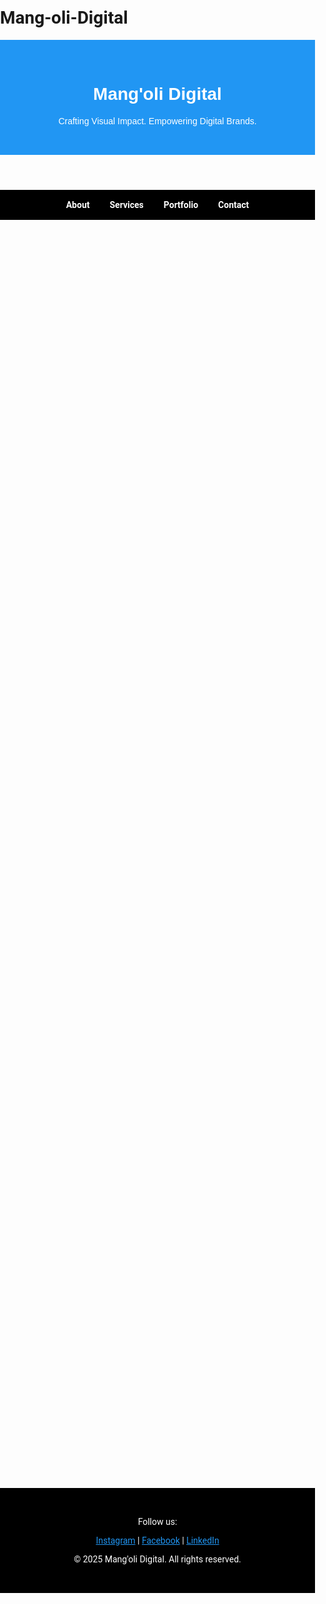 # Mang-oli-Digital
<!DOCTYPE html>
<html lang="en">
<head>
  <meta charset="UTF-8" />
  <meta name="viewport" content="width=device-width, initial-scale=1.0" />
  <title>Mang'oli Digital</title>
  <link href="https://fonts.googleapis.com/css2?family=Montserrat:wght@400;700&family=Roboto&display=swap" rel="stylesheet">
  <style>
    body {
      font-family: 'Roboto', sans-serif;
      margin: 0;
      padding: 0;
      color: #000;
      background: #fff;
      transition: background 0.3s, color 0.3s;
    }
    header {
      background-color: #2196F3;
      color: white;
      padding: 2rem;
      text-align: center;
      font-family: 'Montserrat', sans-serif;
    }
    nav {
      display: flex;
      justify-content: center;
      gap: 2rem;
      background-color: #000;
      padding: 1rem;
    }
    nav a {
      color: white;
      text-decoration: none;
      font-weight: bold;
      transition: color 0.3s;
    }
    nav a:hover {
      color: #2196F3;
    }
    section {
      padding: 3rem 2rem;
      max-width: 900px;
      margin: auto;
      animation: fadeIn 1s ease-in;
    }
    @keyframes fadeIn {
      from {opacity: 0; transform: translateY(20px);}
      to {opacity: 1; transform: translateY(0);}
    }
    h2 {
      font-family: 'Montserrat', sans-serif;
      color: #2196F3;
    }
    footer {
      background-color: #000;
      color: white;
      text-align: center;
      padding: 2rem 1rem;
    }
    .contact-form input, .contact-form textarea {
      width: 100%;
      padding: 0.75rem;
      margin: 0.5rem 0;
      border: 1px solid #ccc;
      border-radius: 5px;
    }
    .contact-form button {
      background-color: #2196F3;
      color: white;
      border: none;
      padding: 0.75rem 1.5rem;
      border-radius: 5px;
      cursor: pointer;
    }
    .portfolio-item {
      background: #f5f5f5;
      margin: 1rem 0;
      padding: 1rem;
      border-left: 4px solid #2196F3;
      border-radius: 5px;
    }
  </style>
</head>
<body>
  <header>
    <h1>Mang'oli Digital</h1>
    <p>Crafting Visual Impact. Empowering Digital Brands.</p>
  </header>

  <nav>
    <a href="#about">About</a>
    <a href="#services">Services</a>
    <a href="#portfolio">Portfolio</a>
    <a href="#contact">Contact</a>
  </nav>

  <section id="about">
    <h2>About Us</h2>
    <p>Mang'oli Digital is a creative powerhouse based in Kenya, focused on crafting distinctive brand experiences across digital platforms. We specialize in transforming ideas into visual stories, connecting businesses with their audiences through intelligent design, innovative development, and authentic storytelling.</p>
    <p>We work with startups, SMEs, and established brands, helping them elevate their digital presence and achieve measurable growth.</p>
    <ul>
      <li>Creativity fuels connection</li>
      <li>Design is strategy</li>
      <li>Every brand deserves a bold digital voice</li>
    </ul>
  </section>

  <section id="services">
    <h2>Our Services</h2>
    <h3>Brand Identity & Design</h3>
    <p>We create bold, modern visual identities — from logos to full brand systems.</p>
    <ul>
      <li>Logo Design</li>
      <li>Brand Guidelines</li>
      <li>Typography & Color Systems</li>
      <li>Stationery Design</li>
    </ul>

    <h3>Web Design & Development</h3>
    <p>Fast, mobile-friendly websites built to engage and convert.</p>
    <ul>
      <li>UI/UX Design</li>
      <li>HTML, CSS, WordPress</li>
      <li>Landing Pages</li>
    </ul>

    <h3>Digital Strategy & Marketing</h3>
    <p>Grow your digital presence with targeted content and campaigns.</p>
    <ul>
      <li>Social Media Design</li>
      <li>SEO Basics</li>
      <li>Content Strategy</li>
      <li>Digital Campaigns</li>
    </ul>
  </section>

  <section id="portfolio">
    <h2>Portfolio</h2>
    <div class="portfolio-item">
      <h4>Brand Redesign for XYZ Corp</h4>
      <p>We revamped their identity with a modern, scalable logo and cohesive digital presence.</p>
    </div>
    <div class="portfolio-item">
      <h4>NGO Website Launch</h4>
      <p>Custom WordPress site for a non-profit, featuring donation and blog functionality.</p>
    </div>
    <div class="portfolio-item">
      <h4>Social Media Campaign – EcoShop</h4>
      <p>Developed brand-aligned creatives and content calendars to boost online engagement by 45%.</p>
    </div>
  </section>

  <section id="contact">
    <h2>Contact Us</h2>
    <form class="contact-form" name="contact" method="POST" data-netlify="true">
      <input type="hidden" name="form-name" value="contact" />
      <input type="text" name="name" placeholder="Your Name" required />
      <input type="email" name="email" placeholder="Your Email" required />
      <textarea name="message" rows="5" placeholder="Your Message" required></textarea>
      <button type="submit">Send Message</button>
    </form>
  </section>

  <footer>
    <p>Follow us:</p>
    <p>
      <a href="#" style="color: #2196F3;">Instagram</a> |
      <a href="#" style="color: #2196F3;">Facebook</a> |
      <a href="#" style="color: #2196F3;">LinkedIn</a>
    </p>
    <p>&copy; 2025 Mang'oli Digital. All rights reserved.</p>
  </footer>
</body>
</html>
